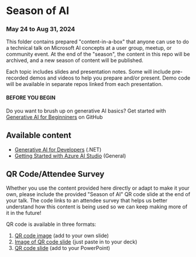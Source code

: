 # Season of AI
### May 24 to Aug 31, 2024
This folder contains prepared "content-in-a-box" that anyone can use to do a technical talk on Microsoft AI concepts at a user group, meetup, or community event. At the end of the "season", the content in this repo will be archived, and a new season of content will be published.

Each topic includes slides and presentation notes. Some will include pre-recorded demos and videos to help you prepare and/or present. Demo code will be available in separate repos linked from each presentation.

#### BEFORE YOU BEGIN
Do you want to brush up on generative AI basics? Get started with [Generative AI for Beginniners](https://microsoft.github.io/generative-ai-for-beginners/) on GitHub

## Available content

- [Generative AI for Developers](https://github.com/microsoft/community-content/blob/main/SeasonOfAI/generative-ai-dotnet-devs.md) (.NET)
- [Getting Started with Azure AI Studio](https://github.com/microsoft/community-content/blob/main/SeasonOfAI/getting-started-azure-ai-studio.md) (General)

## QR Code/Attendee Survey
Whether you use the content provided here directly or adapt to make it your own, please include the provided "Season of AI" QR code slide at the end of your talk. The code links to an attendee survey that helps us better understand how this content is being used so we can keep making more of it in the future!

QR code is available in three formats:

1. [QR code image](SeasonOfAI-AttendeeSurvey-QR.png) (add to your own slide)
2. [Image of QR code slide](SeasonOfAI-AttendeeSurveyQR-Slide.png) (just paste in to your deck)
3. [QR code slide](SeasonOfAI-AttendeeSurveyQR-Slide.pptx) (add to your PowerPoint)
